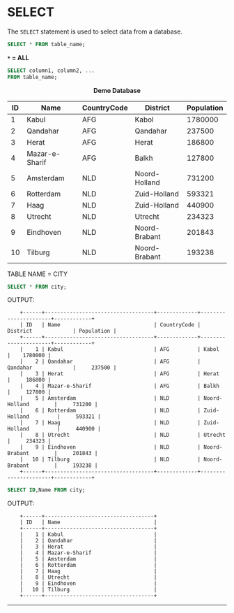 # SELECT

The `SELECT` statement is used to select data from a database.

```sql
SELECT * FROM table_name;
```

**`*` = ALL**

```sql
SELECT column1, column2, ...
FROM table_name;
```

<p align="center" font-size="20px">
<strong>Demo Database</strong>
</p>

| ID  | Name           | CountryCode | District      | Population |
| --- | -------------- | ----------- | ------------- | ---------- |
| 1   | Kabul          | AFG         | Kabol         | 1780000    |
| 2   | Qandahar       | AFG         | Qandahar      | 237500     |
| 3   | Herat          | AFG         | Herat         | 186800     |
| 4   | Mazar-e-Sharif | AFG         | Balkh         | 127800     |
| 5   | Amsterdam      | NLD         | Noord-Holland | 731200     |
| 6   | Rotterdam      | NLD         | Zuid-Holland  | 593321     |
| 7   | Haag           | NLD         | Zuid-Holland  | 440900     |
| 8   | Utrecht        | NLD         | Utrecht       | 234323     |
| 9   | Eindhoven      | NLD         | Noord-Brabant | 201843     |
| 10  | Tilburg        | NLD         | Noord-Brabant | 193238     |

TABLE NAME = CITY

```sql
SELECT * FROM city;
```

OUTPUT:

        +------+-----------------------------------+-------------+----------------------+------------+
        | ID   | Name                              | CountryCode | District             | Population |
        +------+-----------------------------------+-------------+----------------------+------------+
        |    1 | Kabul                             | AFG         | Kabol                |    1780000 |
        |    2 | Qandahar                          | AFG         | Qandahar             |     237500 |
        |    3 | Herat                             | AFG         | Herat                |     186800 |
        |    4 | Mazar-e-Sharif                    | AFG         | Balkh                |     127800 |
        |    5 | Amsterdam                         | NLD         | Noord-Holland        |     731200 |
        |    6 | Rotterdam                         | NLD         | Zuid-Holland         |     593321 |
        |    7 | Haag                              | NLD         | Zuid-Holland         |     440900 |
        |    8 | Utrecht                           | NLD         | Utrecht              |     234323 |
        |    9 | Eindhoven                         | NLD         | Noord-Brabant        |     201843 |
        |   10 | Tilburg                           | NLD         | Noord-Brabant        |     193238 |
        +------+-----------------------------------+-------------+----------------------+------------+

```sql
SELECT ID,Name FROM city;
```

OUTPUT:

        +------+-----------------------------------+
        | ID   | Name                              |
        +------+-----------------------------------+
        |    1 | Kabul                             |
        |    2 | Qandahar                          |
        |    3 | Herat                             |
        |    4 | Mazar-e-Sharif                    |
        |    5 | Amsterdam                         |
        |    6 | Rotterdam                         |
        |    7 | Haag                              |
        |    8 | Utrecht                           |
        |    9 | Eindhoven                         |
        |   10 | Tilburg                           |
        +------+-----------------------------------+

---
